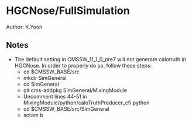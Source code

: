 # HGCNose/FullSimulation

Author: K.Yoon

## Notes
* The default setting in CMSSW_11_1_0_pre7 will not generate calotruth in HGCNose. In order to properly do so, follow these steps:
  * cd $CMSSW_BASE/src
  * mkdir SimGeneral
  * cd SimGeneral
  * git cms-addpkg SimGeneral/MixingModule
  * Uncomment lines 44-51 in MixingModule/python/caloTruthProducer_cfi.python
  * cd $CMSSW_BASE/src/SimGeneral
  * scram b
